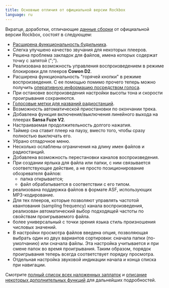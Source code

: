 ```yaml
---
title: Основные отличия от официальной версии Rockbox
language: ru
---
```


Вкратце, доработки, отличающие
[данные сборки](index-ru.md#anchor1) от официальной версии
Rockbox, состоят в следующем:

- [Расширена функциональность будильника](features-ru.md#anchor2).
- Слегка улучшено качество звучания для некоторых плееров.
- Решена проблема закладок для файлов, имена которых содержат точку с
  запятой (";").
- Реализована возможность управления воспроизведением в режиме
  блокировки для плееров **Cowon D2**.
- Расширена функциональность "горячей кнопки" в режиме
  воспроизведения. С ее помощью помимо прочего теперь можно получить
  [оперативную информацию посредством голоса](features-ru.md#anchor1).
- При остановке воспроизведения настройки высоты тона и скорости
  проигрывания сохраняются.
- [Голосовые метки для названий радиостанций](features-ru.md#anchor3).
- Возможность автоматической приостановки по окончании трека.
- Добавлена функция включения/выключения линейного выхода на плеерах
  **Sansa Fuze V2**.
- Настраиваемая продолжительность долгого нажатия.
- Таймер сна ставит плеер на паузу, вместо того, чтобы сразу
  полностью выключать его.
- Убрано отладочное меню.
- Несколько ослаблены ограничения на длину имен файлов и
  радиостанций.
- Добавлена возможность перестановки каналов воспроизведения.
- При создании ярлыка для файла или папки, с ним связывается
  соответствующее действие, а не просто позиционирование обозревателя файлов:
  - папка открывается;
  - файл обрабатывается в соответствии с его типом.
- реализована поддержка файлов в формате ASF, использующих
  MP3-кодирование.
- Для тех плееров, которые позволяют управлять частотой квантования
  (sampling frequency) канала воспроизведения, реализован
  автоматический выбор подходящей частоты по свойствам проигрываемого
  файла.
- более универсальный с точки зрения языка стиль произношения
  числовых значений.
- В настройки просмотра файлов введена опция, позволяющая выбрать
  один из двух вариантов сортировки: сначала папки (по-умолчанию) или
  сначала файлы. Эта настройка учитывается и при смене папок во время
  проигрывания. Таким образом, порядок проигрывания теперь всегда
  соответствует порядку просмотра.
- Отдельная настройка звуковой индикации начала и конца списка при
  навигации.

Смотрите [полный список всех наложенных заплаток](patches-ru.md)
и [описание некоторых дополнительных функций](features-ru.md)
для дальнейших подробностей.
